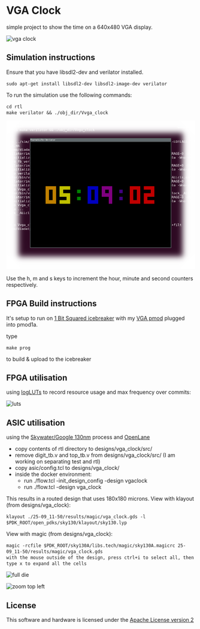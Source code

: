 # VGA Clock

simple project to show the time on a 640x480 VGA display.

![vga clock](docs/vga_clock.jpg)

## Simulation instructions

Ensure that you have libsdl2-dev and verilator installed.

    sudo apt-get install libsdl2-dev libsdl2-image-dev verilator

To run the simulation use the following commands:

    cd rtl
    make verilator && ./obj_dir/Vvga_clock

![fb_verilator](docs/fb_verilator.png)

Use the h, m and s keys to increment the hour, minute and second counters respectively.

## FPGA Build instructions

It's setup to run on [1 Bit Squared icebreaker](https://1bitsquared.com/products/icebreaker) with my [VGA pmod](https://github.com/mattvenn/6bit-pmod-vga) plugged into pmod1a.

type

    make prog

to build & upload to the icebreaker

## FPGA utilisation

using [logLUTs](https://github.com/mattvenn/logLUTs) to record resource usage and max frequency over commits:

![luts](docs/luts.png)

## ASIC utilisation

using the [Skywater/Google 130nm](https://github.com/google/skywater-pdk) process and [OpenLane](https://github.com/efabless/openlane)

* copy contents of rtl directory to designs/vga_clock/src/
* remove digit_tb.v and top_tb.v from designs/vga_clock/src/ (I am working on separating test and rtl)
* copy asic/config.tcl to designs/vga_clock/
* inside the docker environment:
    * run ./flow.tcl -init_design_config -design vgaclock
    * run ./flow.tcl -design vga_clock

This results in a routed design that uses 180x180 microns.
View with klayout (from designs/vga_clock):

    klayout ./25-09_11-50/results/magic/vga_clock.gds -l $PDK_ROOT/open_pdks/sky130/klayout/sky130.lyp

View with magic (from designs/vga_clock):

    magic -rcfile $PDK_ROOT/sky130A/libs.tech/magic/sky130A.magicrc 25-09_11-50/results/magic/vga_clock.gds
    with the mouse outside of the design, press ctrl+i to select all, then type x to expand all the cells

![full die](docs/asic-full.png)

![zoom top left](docs/asic-zoom.png)

## License

This software and hardware is licensed under the [Apache License version 2](LICENSE-2.0.txt)
